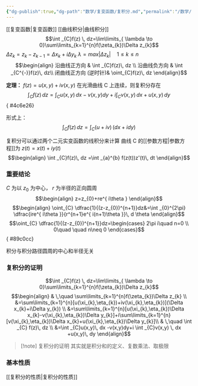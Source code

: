 ```yaml
---
{"dg-publish":true,"dg-path":"数学/复变函数/复积分.md","permalink":"/数学/复变函数/复积分/","dgPassFrontmatter":true,"noteIcon":"","created":"2024-04-16T13:01:27.469+08:00","updated":"2024-04-21T13:51:52.612+08:00"}
---
```


[[复变函数\|复变函数]]  [[曲线积分\|曲线积分]]   
$$\int _{C}f(z) \, dz=\lim\limits_{ \lambda \to 0}\sum\limits_{k=1}^{n}f(\zeta_{k})\Delta z_{k}$$
$\Delta z_{k}=z_{k}-z_{k-1}=\Delta x_{k}+i\Delta y_{k}$
$\lambda=max|\Delta z_{k}|\quad 1\leq k\leq n$
$$\begin{align}
沿曲线正方向 &  \int  _{C}f(z)\, dz  \\
沿曲线负方向  & \int  _{C^{-}}f(z)\, dz\\
闭曲线正方向 (逆时针)& \oint_{C}f(z)\, dz 
\end{align}$$

**定理：**
$f(z)=u(x,y)+iv(x,y)$ 在光滑曲线 C 上连续，则复积分存在
$$
\int _{C} f(z)\, dz=\int _{C}u(x,y)\, dx -v(x,y)dy+i \int _{C}v(x,y) \, dx +u(x,y)\, dy
$$
{ #4c6e26}


形式上：
$$
\int _{C}^{} f(z)\, dz=\int _{C}^{} (u+iv)\, (dx+idy)  
$$

复积分可以通过两个二元实变函数的线积分来计算
曲线 C 的[[参数方程\|参数方程]]为
$z(t)=x(t)+iy(t)$
$$\begin{align}
\int  _{C}f(z)\, dz =\int _{a}^{b} f(z(t))z'(t)\, dt 
\end{align}$$

### 重要结论
$C$ 为以 $z_{0}$ 为中心， $r$ 为半径的正向圆周
$$\begin{align}
z=z_{0}+re^{ i\theta }
\end{align}$$
$$\begin{align} 
\oint_{C} \dfrac{1}{(z-z_{0})^{n+1}}dz&=\int _{0}^{2\pi} \dfrac{ire^{ i\theta }}{r^{n+1}e^{ i(n+1)\theta }}\, d \theta
\end{align}$$
$$\oint_{C} \dfrac{1}{(z-z_{0})^{n+1}}dz=\begin{cases}
2\pi i\quad n=0 \\
0\quad \quad n\neq 0
\end{cases}$$
{ #89c0cc}


积分与积分路径圆周的中心和半径无关

### 复积分的证明
$$\int _{C}f(z) \, dz=\lim\limits_{ \lambda \to 0}\sum\limits_{k=1}^{n}f(\zeta_{k})\Delta z_{k}$$
$$\begin{align}
 & \,\quad \sum\limits_{k=1}^{n}f(\zeta_{k})\Delta z_{k} \\
&=\sum\limits_{k=1}^{n}[u(\xi_{k},\eta_{k})+iv(\xi_{k},\eta_{k})](\Delta x_{k}+i\Delta y_{k}) \\
&=\sum\limits_{k=1}^{n}[u(\xi_{k},\eta_{k})\Delta x_{k}-v(\xi_{k},\eta_{k})\Delta y_{k}]+i\sum\limits_{k=1}^{n}[v(\xi_{k},\eta_{k})\Delta x_{k}+u(\xi_{k},\eta_{k})\Delta y_{k}]\\ 
& \,\quad \int _{C} f(z)\, dz \\
&=\int _{C}u(x,y)\, dx -v(x,y)dy+i \int _{C}v(x,y) \, dx +u(x,y)\, dy
\end{align}$$
>[!note] 复积分的证明
>其实就是积分和的定义、复数乘法、取极限

### 基本性质
[[复积分的性质\|复积分的性质]]


